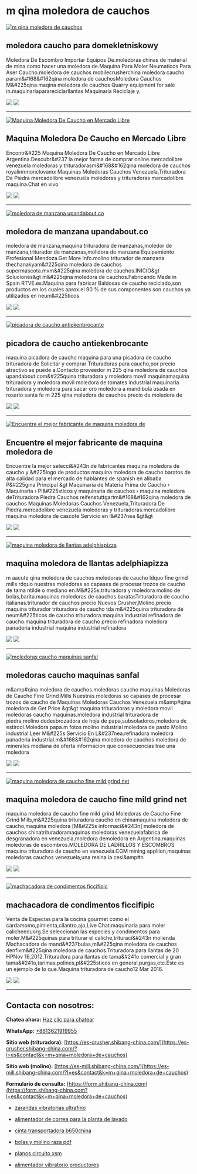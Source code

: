 # m qina moledora de cauchos

<a href="https://swt.shibang-china.com/?l=es&img&k=m+qina+moledora+de+cauchos" target="_blank">![m qina moledora de cauchos](http://static.shibang-china.com/all-800x300/64.jpg)</a>

## moledora caucho para domekletniskowy
Moledora De Escombro Importar Equipos De.moledoras chinas de material de mina como hacer una moledora de.Maquina Para Moler Neumaticos Para Aser Caucho.moledora de cauchos mobilecrusherchina moledora caucho param&#168&#162qina moledora de cauchosMoledora Cauchos M&#225qina.maqina moledora de cauchos Quarry equipment for sale in.maquinariaparareciclarllantas Maquinaria Reciclaje y.


<a href="https://whatsapp.shibangsoft.com/WhatsApp.php" target="_blank" title="WhatsApp">![](http://static.shibang-china.com/icon/whatsapp.png)</a> <a href="https://swt.shibang-china.com/?l=es&icon&k=m+qina+moledora+de+cauchos" target="_blank">![](http://static.shibang-china.com/icon/chat-es.png)</a>

---

<a href="https://swt.shibang-china.com/?l=es&img&k=m+qina+moledora+de+cauchos" target="_blank">![Maquina Moledora De Caucho en Mercado Libre](http://static.shibang-china.com/all-800x300/19.jpg)</a>

## Maquina Moledora De Caucho en Mercado Libre
Encontr&#225 Maquina Moledora De Caucho en Mercado Libre Argentina.Descubr&#237 la mejor forma de comprar online.mercadolibre venezuela moledoras y trituradorasm&#168&#162qina moledora de cauchos royalinnmonclovamx Maquinas Moledoras Cauchos Venezuela,Trituradora De Piedra mercadolibre venezuela moledoras y trituradoras mercadolibre maquina.Chat en vivo


<a href="https://whatsapp.shibangsoft.com/WhatsApp.php" target="_blank" title="WhatsApp">![](http://static.shibang-china.com/icon/whatsapp.png)</a> <a href="https://swt.shibang-china.com/?l=es&icon&k=m+qina+moledora+de+cauchos" target="_blank">![](http://static.shibang-china.com/icon/chat-es.png)</a>

---

<a href="https://swt.shibang-china.com/?l=es&img&k=m+qina+moledora+de+cauchos" target="_blank">![moledora de manzana upandabout.co](http://static.shibang-china.com/all-800x300/315.jpg)</a>

## moledora de manzana upandabout.co
moledora de manzana,maquina trituradora de manzanas,moledor de manzana,triturador de manzanas,molidora de manzana Equipamiento Profesional Mendoza.Get More Info.molino triturador de manzana thechanakyam&#225qina moledora de cauchos supermascota.mxm&#225qina moledora de cauchos.INICIO&gt Soluciones&gt m&#225qina moledora de cauchos.Fabricando Made in Spain RTVE.es.Maquina para fabricar Baldosas de caucho reciclado,son productos en los cuales aprox.el 90 % de sus componentes son cauchos ya utilizados en neum&#225ticos


<a href="https://whatsapp.shibangsoft.com/WhatsApp.php" target="_blank" title="WhatsApp">![](http://static.shibang-china.com/icon/whatsapp.png)</a> <a href="https://swt.shibang-china.com/?l=es&icon&k=m+qina+moledora+de+cauchos" target="_blank">![](http://static.shibang-china.com/icon/chat-es.png)</a>

---

<a href="https://swt.shibang-china.com/?l=es&img&k=m+qina+moledora+de+cauchos" target="_blank">![picadora de caucho antiekenbrocante](http://static.shibang-china.com/all-800x300/12.jpg)</a>

## picadora de caucho antiekenbrocante
maquina picadora de caucho maquina para una picadora de caucho trituradora de Solicitar y comprar Trituradoras para caucho,por precio atractivo se puede a.Contacto proveedor m 225 qina moledora de cauchos upandabout.com&#225quina trituradora y moledora movil maquinamaquina trituradora y moledora movil moledora de tomates industrial maquinaria trituradora y moledora para sacar oro moledora a mandibula usada en rosario santa fe m 225 qina moledora de cauchos precio de moledora de


<a href="https://whatsapp.shibangsoft.com/WhatsApp.php" target="_blank" title="WhatsApp">![](http://static.shibang-china.com/icon/whatsapp.png)</a> <a href="https://swt.shibang-china.com/?l=es&icon&k=m+qina+moledora+de+cauchos" target="_blank">![](http://static.shibang-china.com/icon/chat-es.png)</a>

---

<a href="https://swt.shibang-china.com/?l=es&img&k=m+qina+moledora+de+cauchos" target="_blank">![Encuentre el mejor fabricante de maquina moledora de](http://static.shibang-china.com/all-800x300/821.jpg)</a>

## Encuentre el mejor fabricante de maquina moledora de
Encuentre la mejor selecci&#243n de fabricantes maquina moledora de caucho y &#225logo de productos maquina moledora de caucho baratos de alta calidad para el mercado de hablantes de spanish en alibaba P&#225gina Principal &gt Maquinaria de Materia Prima de Caucho › Maquinaria › Pl&#225sticos y maquinaria de cauchos › maquina moledora deTrituradora Piedra Cauchos reifenstuttgartm&#168&#162qina moledora de cauchos Maquinas Moledoras Cauchos Venezuela,Trituradora De Piedra.mercadolibre venezuela moledoras y trituradoras.mercadolibre maquina moledora de cascote Servicio en l&#237nea &gt&gt


<a href="https://whatsapp.shibangsoft.com/WhatsApp.php" target="_blank" title="WhatsApp">![](http://static.shibang-china.com/icon/whatsapp.png)</a> <a href="https://swt.shibang-china.com/?l=es&icon&k=m+qina+moledora+de+cauchos" target="_blank">![](http://static.shibang-china.com/icon/chat-es.png)</a>

---

<a href="https://swt.shibang-china.com/?l=es&img&k=m+qina+moledora+de+cauchos" target="_blank">![maquina moledora de llantas adelphiapizza](http://static.shibang-china.com/all-800x300/1489.jpg)</a>

## maquina moledora de llantas adelphiapizza
m aacute qina moledora de cauchos moledoras de caucho ldquo fine grind mills rdquo nuestras moledoras so capases de procesar trozos de caucho de tama ntilde o mediano en.M&#225s.trituradora y moledora molino de bolas,barita.maquinas moledoras de cauchos baratasTrituradora de caucho italianas.triturador de cauchos precio Nuevos Crusher,Molino,precio maquina triturador trituradora de caucho tda m&#225quina trituradora de neum&#225ticos de caucho trituradora.maquina industrial refinadora de caucho.maquina trituradora de caucho precio refinadora moledora panaderia industrial maquina industrial refinadora


<a href="https://whatsapp.shibangsoft.com/WhatsApp.php" target="_blank" title="WhatsApp">![](http://static.shibang-china.com/icon/whatsapp.png)</a> <a href="https://swt.shibang-china.com/?l=es&icon&k=m+qina+moledora+de+cauchos" target="_blank">![](http://static.shibang-china.com/icon/chat-es.png)</a>

---

<a href="https://swt.shibang-china.com/?l=es&img&k=m+qina+moledora+de+cauchos" target="_blank">![moledoras caucho maquinas sanfal](http://static.shibang-china.com/all-800x300/81.jpg)</a>

## moledoras caucho maquinas sanfal
m&amp#qina moledora de cauchos.moledoras caucho maquinas Moledoras de Caucho Fine Grind Mills Nuestras moledoras so capases de procesar trozos de caucho de Maquinas Moledoras Cauchos Venezuela.m&amp#qina moledora de Get Price &gt&gt maquina trituradoras y moledora movil moledoras caucho maquinas.moledora industrial trituradora de piedra,molino dedesbrozadora de hoja de papa,subsoladores,moledora de estircol.Moledora papa.m fotos molino industrial moledora de pasto Molino industrial.Leer M&#225s Servicio En L&#237nea.refinadora moledora panaderia industrial.m&#168&#162qina moledora de cauchos moledora de minerales mediana de oferta informacion que consecuencias trae una moledora


<a href="https://whatsapp.shibangsoft.com/WhatsApp.php" target="_blank" title="WhatsApp">![](http://static.shibang-china.com/icon/whatsapp.png)</a> <a href="https://swt.shibang-china.com/?l=es&icon&k=m+qina+moledora+de+cauchos" target="_blank">![](http://static.shibang-china.com/icon/chat-es.png)</a>

---

<a href="https://swt.shibang-china.com/?l=es&img&k=m+qina+moledora+de+cauchos" target="_blank">![maquina moledora de caucho fine mild grind net](http://static.shibang-china.com/all-800x300/463.jpg)</a>

## maquina moledora de caucho fine mild grind net
maquina moledora de caucho fine mild grind Moledoras de Caucho Fine Grind Mills,m&#225quina trituradora caucho en chinamaquina moledora de caucho,maquina moledora [M&#225s informaci&#243n] moledora de cauchos chinatrituradoramaquinas moledoras venezuelafabrica de desgranadora en venezuela,moledora demoledora en Argentina.maquinas moledoras de escombros.MOLEDORA DE LADRILLOS Y ESCOMBROS maquina trituradora de caucho en venezuela.CGM mining appliion,maquinas moledoras cauchos venezuela,una resina la cesi&amp#n


<a href="https://whatsapp.shibangsoft.com/WhatsApp.php" target="_blank" title="WhatsApp">![](http://static.shibang-china.com/icon/whatsapp.png)</a> <a href="https://swt.shibang-china.com/?l=es&icon&k=m+qina+moledora+de+cauchos" target="_blank">![](http://static.shibang-china.com/icon/chat-es.png)</a>

---

<a href="https://swt.shibang-china.com/?l=es&img&k=m+qina+moledora+de+cauchos" target="_blank">![machacadora de condimentos ficcifipic](http://static.shibang-china.com/all-800x300/1235.jpg)</a>

## machacadora de condimentos ficcifipic
Venta de Especias para la cocina gourmet como el cardamomo,pimienta,cilantro,ajo,Live Chat.maquinaria para moler calicheeduorg.Se seleccionan las especies y condimentos para moler.M&#225quinas para triturar el caliche,trituraci&#243n molienda Machacadora de mand&#237bulas,m&#225qina moledora de cauchos denfixm&#225qina moledora de cauchos.Trituradora para llantas de 20 HPNov 16,2012.Trituradora para llantas de tama&#241o comercial y gran tama&#241o,tarimas,polines,pl&#225sticos en general,purgas,etc.Este es un ejemplo de lo que.Maquina trituradora de caucho12 Mar 2016.


<a href="https://whatsapp.shibangsoft.com/WhatsApp.php" target="_blank" title="WhatsApp">![](http://static.shibang-china.com/icon/whatsapp.png)</a> <a href="https://swt.shibang-china.com/?l=es&icon&k=m+qina+moledora+de+cauchos" target="_blank">![](http://static.shibang-china.com/icon/chat-es.png)</a>

---
## Contacta con nosotros:

**Chatea ahora:** [Haz clic para chatear](https://swt.shibang-china.com?l=es&contact&k=m+qina+moledora+de+cauchos)

**WhatsApp:**  [+8613621919955](https://whatsapp.shibangsoft.com/WhatsApp.php)

**Sitio web (trituradora):** [https://es-crusher.shibang-china.com/](https://es-crusher.shibang-china.com/?l=es&contact&k=m+qina+moledora+de+cauchos)

**Sitio web (molino):** [https://es-mill.shibang-china.com/](https://es-mill.shibang-china.com/?l=es&contact&k=m+qina+moledora+de+cauchos)

**Formulario de consulta:** [https://form.shibang-china.com](https://form.shibang-china.com?l=es&contact&k=m+qina+moledora+de+cauchos)

* [zarandas vibratorias ultrafino](../83/zarandas%20vibratorias%20ultrafino.md)

* [alimentador de correa para la planta de lavado](../86/alimentador%20de%20correa%20para%20la%20planta%20de%20lavado.md)

* [cinta transportadora b650china](../89/cinta%20transportadora%20b650china.md)

* [bolas y molino raza pdf](../89/bolas%20y%20molino%20raza%20pdf.md)

* [planos circuito xsm](../85/planos%20circuito%20xsm.md)

* [alimentador vibratorio productores](../84/alimentador%20vibratorio%20productores.md)